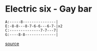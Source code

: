 # Electric six - Gay bar

```
A:-----8---------------|
E:-8-8---8-7-6-6---6-7-|x2
C:--------------7-7---7|
G:----8-8--------------|
```

[source](https://www.youtube.com/watch?v=lmW3764hObw)